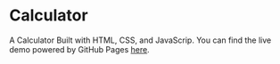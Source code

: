 # Calculator
A Calculator Built with HTML, CSS, and JavaScrip.
You can find the live demo powered by GitHub Pages [here](https://ashwaqasiri.github.io/Calculator/).
